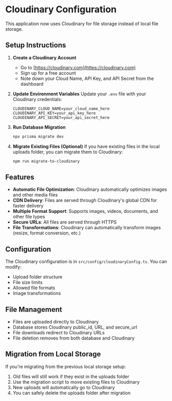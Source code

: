 # Cloudinary Configuration

This application now uses Cloudinary for file storage instead of local file storage.

## Setup Instructions

1. **Create a Cloudinary Account**

   - Go to [https://cloudinary.com](https://cloudinary.com)
   - Sign up for a free account
   - Note down your Cloud Name, API Key, and API Secret from the dashboard

2. **Update Environment Variables**
   Update your `.env` file with your Cloudinary credentials:

   ```
   CLOUDINARY_CLOUD_NAME=your_cloud_name_here
   CLOUDINARY_API_KEY=your_api_key_here
   CLOUDINARY_API_SECRET=your_api_secret_here
   ```

3. **Run Database Migration**

   ```bash
   npx prisma migrate dev
   ```

4. **Migrate Existing Files (Optional)**
   If you have existing files in the local uploads folder, you can migrate them to Cloudinary:
   ```bash
   npm run migrate-to-cloudinary
   ```

## Features

- **Automatic File Optimization**: Cloudinary automatically optimizes images and other media files
- **CDN Delivery**: Files are served through Cloudinary's global CDN for faster delivery
- **Multiple Format Support**: Supports images, videos, documents, and other file types
- **Secure URLs**: All files are served through HTTPS
- **File Transformations**: Cloudinary can automatically transform images (resize, format conversion, etc.)

## Configuration

The Cloudinary configuration is in `src/config/cloudinaryConfig.ts`. You can modify:

- Upload folder structure
- File size limits
- Allowed file formats
- Image transformations

## File Management

- Files are uploaded directly to Cloudinary
- Database stores Cloudinary public_id, URL, and secure_url
- File downloads redirect to Cloudinary URLs
- File deletion removes from both database and Cloudinary

## Migration from Local Storage

If you're migrating from the previous local storage setup:

1. Old files will still work if they exist in the uploads folder
2. Use the migration script to move existing files to Cloudinary
3. New uploads will automatically go to Cloudinary
4. You can safely delete the uploads folder after migration
